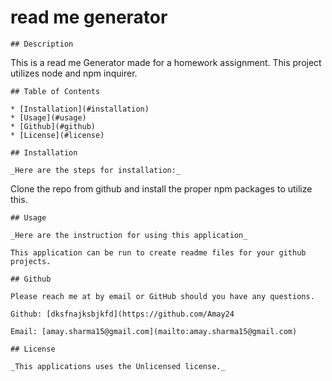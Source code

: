 # read me generator
    
    ## Description
   
   This is a read me Generator made for a homework assignment. This project utilizes node and npm inquirer.

    ## Table of Contents

    * [Installation](#installation)
    * [Usage](#usage)
    * [Github](#github)
    * [License](#license)
    
    ## Installation

    _Here are the steps for installation:_

   Clone the repo from github and install the proper npm packages to utilize this.

    ## Usage

    _Here are the instruction for using this application_

    This application can be run to create readme files for your github projects.

    ## Github

    Please reach me at by email or GitHub should you have any questions.

    Github: [dksfnajksbjkfd](https://github.com/Amay24

    Email: [amay.sharma15@gmail.com](mailto:amay.sharma15@gmail.com)

    ## License

    _This applications uses the Unlicensed license._


    